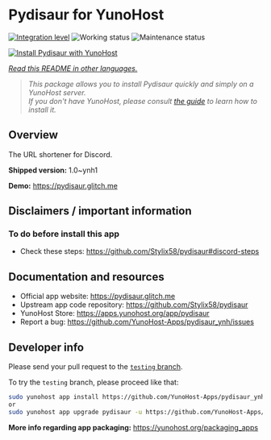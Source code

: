 <!--
N.B.: This README was automatically generated by <https://github.com/YunoHost/apps/tree/master/tools/readme_generator>
It shall NOT be edited by hand.
-->

# Pydisaur for YunoHost

[![Integration level](https://dash.yunohost.org/integration/pydisaur.svg)](https://dash.yunohost.org/appci/app/pydisaur) ![Working status](https://ci-apps.yunohost.org/ci/badges/pydisaur.status.svg) ![Maintenance status](https://ci-apps.yunohost.org/ci/badges/pydisaur.maintain.svg)

[![Install Pydisaur with YunoHost](https://install-app.yunohost.org/install-with-yunohost.svg)](https://install-app.yunohost.org/?app=pydisaur)

*[Read this README in other languages.](./ALL_README.md)*

> *This package allows you to install Pydisaur quickly and simply on a YunoHost server.*  
> *If you don't have YunoHost, please consult [the guide](https://yunohost.org/install) to learn how to install it.*

## Overview

The URL shortener for Discord.

**Shipped version:** 1.0~ynh1

**Demo:** <https://pydisaur.glitch.me>
## Disclaimers / important information

### To do before install this app
* Check these steps: https://github.com/Stylix58/pydisaur#discord-steps

## Documentation and resources

- Official app website: <https://pydisaur.glitch.me>
- Upstream app code repository: <https://github.com/Stylix58/pydisaur>
- YunoHost Store: <https://apps.yunohost.org/app/pydisaur>
- Report a bug: <https://github.com/YunoHost-Apps/pydisaur_ynh/issues>

## Developer info

Please send your pull request to the [`testing` branch](https://github.com/YunoHost-Apps/pydisaur_ynh/tree/testing).

To try the `testing` branch, please proceed like that:

```bash
sudo yunohost app install https://github.com/YunoHost-Apps/pydisaur_ynh/tree/testing --debug
or
sudo yunohost app upgrade pydisaur -u https://github.com/YunoHost-Apps/pydisaur_ynh/tree/testing --debug
```

**More info regarding app packaging:** <https://yunohost.org/packaging_apps>
